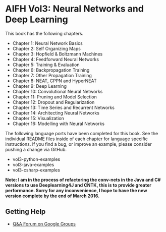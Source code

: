 AIFH Vol3: Neural Networks and Deep Learning
====

This book has the following chapters.

* Chapter 1: Neural Network Basics
* Chapter 2: Self Organizing Maps
* Chapter 3: Hopfield & Boltzmann Machines
* Chapter 4: Feedforward Neural Networks
* Chapter 5: Training & Evaluation
* Chapter 6: Backpropagation Training
* Chapter 7: Other Propagation Training
* Chapter 8: NEAT, CPPN and HyperNEAT
* Chapter 9: Deep Learning
* Chapter 10: Convolutional Neural Networks
* Chapter 11: Pruning and Model Selection
* Chapter 12: Dropout and Regularization
* Chapter 13: Time Series and Recurrent Networks
* Chapter 14: Architecting Neural Networks
* Chapter 15: Visualization
* Chapter 16: Modelling with Neural Networks

The following language ports have been completed for this book.  See the individual 
README files inside of each chapter for language specific instructions. If you find a bug,
or improve an example, please consider pushing a change via GitHub.
	
* vol3-python-examples
* vol3-java-examples
* vol3-csharp-examples 

**Note: I am in the process of refactoring the conv-nets in the Java and C# versions to use Deeplearning4J and CNTK, 
this is to provide greater performance. Sorry for any inconvenience, I hope to have the 
new version complete by the end of March 2016.**
		
## Getting Help

* [Q&A Forum on Google Groups](https://groups.google.com/forum/#!forum/jeffheatons-ai-group)